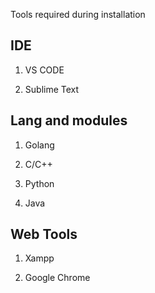 Tools required during installation

## IDE

 1. VS CODE

 2. Sublime Text


## Lang and modules

 1. Golang
 
 2. C/C++
 
 2. Python
 
 3. Java

## Web Tools

1. Xampp

2. Google Chrome

